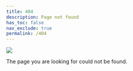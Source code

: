 ```yaml
---
title: 404
description: Page not found
has_toc: false
nav_exclude: true
permalink: /404
---
```


![][404Image]

The page you are looking for could not be found.

<!-- ///////////////////////////////////////////////////////////////////////////////////////////////////////////////////////////////////////////////////// -->

[404Image]: /assets/images/404.webp

<!-- ///////////////////////////////////////////////////////////////////////////////////////////////////////////////////////////////////////////////////// -->
